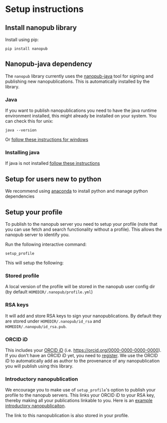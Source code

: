 # Setup instructions

## Install nanopub library
Install using pip:
```
pip install nanopub
```
## Nanopub-java dependency
The ```nanopub``` library currently uses the [nanopub-java](https://github.com/Nanopublication/nanopub-java)
tool for signing and publishing new nanopublications. This is automatically installed by the library.

### Java
If you want to publish nanopublications you need to have the java runtime environment installed,
this might already be installed on your system. You can check this for unix:
```
java --version
```
Or [follow these instructions for windows](http://kb.mit.edu/confluence/pages/viewpage.action?pageId=6750761)

### Installing java
If java is not installed [follow these instructions](https://www.java.com/en/download/help/index_installing.html)

## Setup for users new to python
We recommend using [anaconda](https://www.anaconda.com/products/individual) 
to install python and manage python dependencies

## Setup your profile

To publish to the nanopub server you need to setup your profile (note that you can use
fetch and search functionality without a profile). This allows the nanopub server to identify you.

Run the following interactive command:
```
setup_profile
```
This will setup the following:

### Stored profile
A local version of the profile will be stored in the
nanopub user config dir (by default `HOMEDIR/.nanopub/profile.yml`)

### RSA keys
It will add and store RSA keys to sign your nanopublications. By
default they are stored under `HOMEDIR/.nanopub/id_rsa` and `HOMEDIR/.nanopub/id_rsa.pub`.

### ORCID iD
This includes your [ORCID iD](https://orcid.org/) (i.e. https://orcid.org/0000-0000-0000-0000).
If you don't have an ORCID iD yet, you need to [register](https://orcid.org/register). We use
the ORCID iD to automatically add as author to the provenance of any nanopublication you will publish
using this library.

### Introductory nanopublication
We encourage you to make use of `setup_profile`'s option 
to publish your profile to the nanopub servers. This links your ORCID iD
to your RSA key, thereby making all your publications linkable to you.
Here is an [example introductory nanopublicaiton](http://purl.org/np/RAy1CYBfBYFd_TFI8Z_jr3taf6fB9u-grqsKyLzTmMvQI).

The link to this nanopublication is also stored in your profile.
